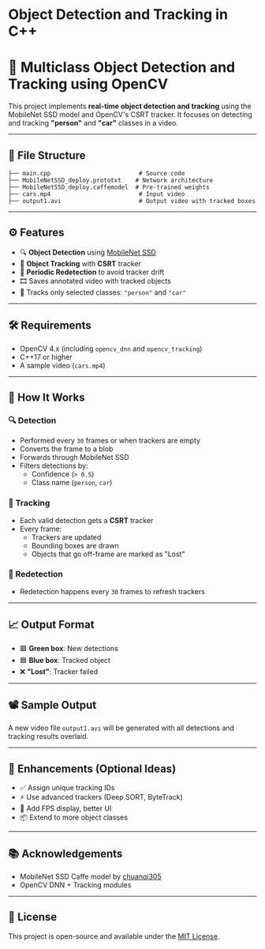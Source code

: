 # Object Detection and Tracking in C++

# 🧠 Multiclass Object Detection and Tracking using OpenCV

This project implements **real-time object detection and tracking** using the MobileNet SSD model and OpenCV's CSRT tracker. It focuses on detecting and tracking **"person"** and **"car"** classes in a video.

---

## 📂 File Structure

```plaintext
├── main.cpp                         # Source code
├── MobileNetSSD_deploy.prototxt    # Network architecture
├── MobileNetSSD_deploy.caffemodel  # Pre-trained weights
├── cars.mp4                         # Input video
├── output1.avi                      # Output video with tracked boxes
```

---

## ⚙️ Features

- 🔍 **Object Detection** using [MobileNet SSD](https://github.com/chuanqi305/MobileNet-SSD)
- 🎯 **Object Tracking** with **CSRT** tracker
- 🔁 **Periodic Redetection** to avoid tracker drift
- 🎞️ Saves annotated video with tracked objects
- 👤 Tracks only selected classes: `"person"` and `"car"`

---

## 🛠️ Requirements

- OpenCV 4.x (including `opencv_dnn` and `opencv_tracking`)
- C++17 or higher
- A sample video (`cars.mp4`)

---

## 🚀 How It Works

### 🔍 Detection
- Performed every `30` frames or when trackers are empty
- Converts the frame to a blob
- Forwards through MobileNet SSD
- Filters detections by:
  - Confidence (`> 0.5`)
  - Class name (`person`, `car`)

### 🎯 Tracking
- Each valid detection gets a **CSRT** tracker
- Every frame:
  - Trackers are updated
  - Bounding boxes are drawn
  - Objects that go off-frame are marked as "Lost"

### 🧠 Redetection
- Redetection happens every `30` frames to refresh trackers

---

## 📈 Output Format

- 🟩 **Green box**: New detections
- 🟦 **Blue box**: Tracked object
- ❌ **"Lost"**: Tracker failed

---

## 📽️ Sample Output

A new video file `output1.avi` will be generated with all detections and tracking results overlaid.

---

## 🔧 Enhancements (Optional Ideas)

- ✅ Assign unique tracking IDs
- ⚡ Use advanced trackers (Deep SORT, ByteTrack)
- 🎨 Add FPS display, better UI
- 📦 Extend to more object classes

---

## 📚 Acknowledgements

- MobileNet SSD Caffe model by [chuanqi305](https://github.com/chuanqi305/MobileNet-SSD)
- OpenCV DNN + Tracking modules

---

## 🧾 License

This project is open-source and available under the [MIT License](LICENSE).
